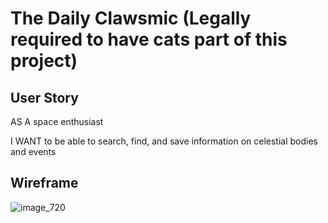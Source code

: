 # The Daily Clawsmic (Legally required to have cats part of this project)


## User Story

AS A space enthusiast

I WANT to be able to search, find, and save information on celestial bodies and events

## Wireframe 

![image_720](https://user-images.githubusercontent.com/118003612/235561033-dc74b3ba-cdbe-4a9b-a565-3aa6f12898f2.png)
